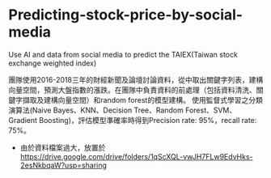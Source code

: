 # Predicting-stock-price-by-social-media
Use AI and data from social media to predict the TAIEX(Taiwan stock exchange weighted index)

團隊使用2016-2018三年的財經新聞及論壇討論資料，從中取出關鍵字列表，建構向量空間，預測大盤指數的漲跌。在團隊中負責資料的前處理（包括資料清洗、關鍵字擷取及建構向量空間）和random forest的模型建構。
使用監督式學習之分類演算法(Naive Bayes、KNN、Decision Tree、Random Forest、SVM、Gradient Boosting)，評估模型準確率時得到Precision rate: 95%，recall rate: 75%。

- 由於資料檔案過大，放置於 https://drive.google.com/drive/folders/1qScXQL-vwJH7FLw9EdvHks-2esNkbqaW?usp=sharing
